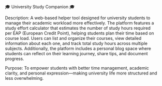 🎓 University Study Companion 🎓

Description: 
A web-based helper tool designed for university students to manage their academic workload more effectively. The platform features a study effort calculator that estimates the number of study hours required per EAP (European Credit Point), helping students plan their time based on course load. Users can list and organize their courses, view detailed information about each one, and track total study hours across multiple subjects. Additionally, the platform includes a personal blog space where students can reflect on their learning journey, share tips, and document progress.

Purpose: 
To empower students with better time management, academic clarity, and personal expression—making university life more structured and less overwhelming.
